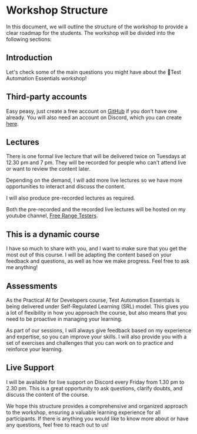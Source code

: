 # Workshop Structure

In this document, we will outline the structure of the workshop to provide a clear roadmap for the students. The workshop will be divided into the following sections:

## Introduction

Let's check some of the main questions you might have about the 🤖Test Automation Essentials workshop!

## Third-party accounts

Easy peasy, just create a free account on [GitHub](https://github.com) if you don't have one already. You will also need an account on Discord, which you can create [here](https://discord.com).

## Lectures

There is one formal live lecture that will be delivered twice on Tuesdays at 12.30 pm and 7 pm. They will be recorded for people who can't attend live or want to review the content later.

Depending on the demand, I will add more live lectures so we have more opportunities to interact and discuss the content.

I will also produce pre-recorded lectures as required.

Both the pre-recorded and the recorded live lectures will be hosted on my youtube channel, [Free Range Testers](https://www.youtube.com/@FreeRangeTesters).

## This is a dynamic course

I have so much to share with you, and I want to make sure that you get the most out of this course. I will be adapting the content based on your feedback and questions, as well as how we make progress. Feel free to ask me anything!

## Assessments

As the Practical AI for Developers course, Test Automation Essentials is being delivered under Self-Regulated Learning (SRL) model. This gives you a lot of flexibility in how you approach the course, but also means that you need to be proactive in managing your learning.

As part of our sessions, I will always give feedback based on my experience and expertise, so you can improve your skills. I will also provide you with a set of exercises and challenges that you can work on to practice and reinforce your learning.

## Live Support

I will be available for live support on Discord every Friday from 1.30 pm to 2.30 pm. This is a great opportunity to ask questions, clarify doubts, and discuss the content of the course.

We hope this structure provides a comprehensive and organized approach to the workshop, ensuring a valuable learning experience for all participants. If there is anything you would like to know more about or have any questions, feel free to reach out to us!
